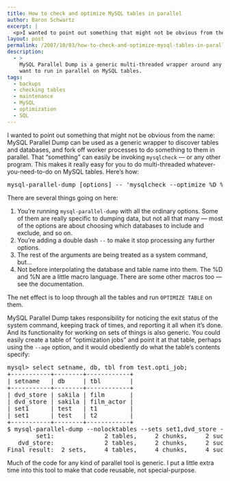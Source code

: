 ```yaml
---
title: How to check and optimize MySQL tables in parallel
author: Baron Schwartz
excerpt: |
  <p>I wanted to point out something that might not be obvious from the name: MySQL Parallel Dump can be used as a generic wrapper to discover tables and databases, and fork off worker processes to do something to them in parallel.  That "something" can easily be invoking <code>mysqlcheck</code> -- or any other program.  This makes it really easy for you to do multi-threaded whatever-you-need-to-do on MySQL tables.  Here's how.</p>
layout: post
permalink: /2007/10/03/how-to-check-and-optimize-mysql-tables-in-parallel/
description:
  - >
    MySQL Parallel Dump is a generic multi-threaded wrapper around any program you
    want to run in parallel on MySQL tables.
tags:
  - backups
  - checking tables
  - maintenance
  - MySQL
  - optimization
  - SQL
---
```

I wanted to point out something that might not be obvious from the name: MySQL Parallel Dump can be used as a generic wrapper to discover tables and databases, and fork off worker processes to do something to them in parallel. That &#8220;something&#8221; can easily be invoking `mysqlcheck` &#8212; or any other program. This makes it really easy for you to do multi-threaded whatever-you-need-to-do on MySQL tables. Here&#8217;s how:

<pre>mysql-parallel-dump [options] -- 'mysqlcheck --optimize %D %N'</pre>

There are several things going on here:

1.  You&#8217;re running `mysql-parallel-dump` with all the ordinary options. Some of them are really specific to dumping data, but not all that many &#8212; most of the options are about choosing which databases to include and exclude, and so on.
2.  You&#8217;re adding a double dash `--` to make it stop processing any further options.
3.  The rest of the arguments are being treated as a system command, but&#8230; 
4.  Not before interpolating the database and table name into them. The %D and %N are a little macro language. There are some other macros too &#8212; see the documentation.

The net effect is to loop through all the tables and run `OPTIMIZE TABLE` on them.

MySQL Parallel Dump takes responsibility for noticing the exit status of the system command, keeping track of times, and reporting it all when it&#8217;s done. And its functionality for working on sets of things is also generic. You could easily create a table of &#8220;optimization jobs&#8221; and point it at that table, perhaps using the `--age` option, and it would obediently do what the table&#8217;s contents specify:

<pre>mysql> select setname, db, tbl from test.opti_job;
+-----------+--------+------------+
| setname   | db     | tbl        |
+-----------+--------+------------+
| dvd_store | sakila | film       | 
| dvd_store | sakila | film_actor | 
| set1      | test   | t1         | 
| set1      | test   | t2         | 
+-----------+--------+------------+
$ mysql-parallel-dump --nolocktables --sets set1,dvd_store --settable test.opti_job -- 'mysqlcheck --optimize %D %N > /dev/null'
        set1:              2 tables,     2 chunks,     2 successes,  0 failures,  0.14 wall-clock time,  0.17 dump time
   dvd_store:              2 tables,     2 chunks,     2 successes,  0 failures,  0.51 wall-clock time,  0.85 dump time
Final result:  2 sets,     4 tables,     4 chunks,     4 successes,  0 failures,  0.65 wall-clock time,  1.02 dump time
</pre>

Much of the code for any kind of parallel tool is generic. I put a little extra time into this tool to make that code reusable, not special-purpose.